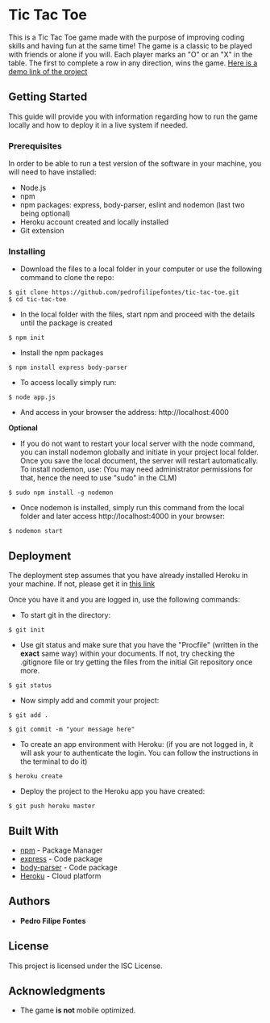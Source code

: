 # Tic Tac Toe

This is a Tic Tac Toe game made with the purpose of improving coding skills and having fun at the same time! The game is a classic to be played with friends or alone if you will. Each player marks an "O" or an "X" in the table. The first to complete a row in any direction, wins the game. [Here is a demo link of the project](https://still-island-57296.herokuapp.com/)

## Getting Started

This guide will provide you with information regarding how to run the game locally and how to deploy it in a live system if needed.

### Prerequisites

In order to be able to run a test version of the software in your machine, you will need to have installed:


* Node.js
* npm
* npm packages: express, body-parser, eslint and nodemon (last two being optional)
* Heroku account created and locally installed
* Git extension

### Installing


* Download the files to a local folder in your computer or use the following command to clone the repo:

```
$ git clone https://github.com/pedrofilipefontes/tic-tac-toe.git
$ cd tic-tac-toe
```

* In the local folder with the files, start npm and proceed with the details until the package is created

```
$ npm init
```

* Install the npm packages

```
$ npm install express body-parser
```

* To access locally simply run:

```
$ node app.js
```

* And access in your browser the address: http://localhost:4000

**Optional**

* If you do not want to restart your local server with the node command, you can install nodemon globally and initiate in your project local folder. Once you save the local document, the server will restart automatically. To install nodemon, use: (You may need administrator permissions for that, hence the need to use "sudo" in the CLM)

```
$ sudo npm install -g nodemon
```

* Once nodemon is installed, simply run this command from the local folder and later access http://localhost:4000 in your browser:

```
$ nodemon start
```

## Deployment

The deployment step assumes that you have already installed Heroku in your machine. If not, please get it in [this link](https://devcenter.heroku.com/articles/heroku-cli#download-and-install)

Once you have it and you are logged in, use the following commands:

* To start git in the directory:

```
$ git init
```

* Use git status and make sure that you have the "Procfile" (written in the **exact** same way) within your documents. If not, try checking the .gitignore file or try getting the files from the initial Git repository once more.

```
$ git status
```

* Now simply add and commit your project:

```
$ git add .

$ git commit -m "your message here"
```

* To create an app environment with Heroku: (if you are not logged in, it will ask your to authenticate the login. You can follow the instructions in the terminal to do it)

```
$ heroku create
```

* Deploy the project to the Heroku app you have created:

```
$ git push heroku master
```
## Built With

* [npm](https://www.npmjs.com/) - Package Manager
* [express](https://www.npmjs.com/package/express) - Code package
* [body-parser](https://www.npmjs.com/package/body-parser) - Code package
* [Heroku](https://www.heroku.com/) - Cloud platform


## Authors

* **Pedro Filipe Fontes**

## License

This project is licensed under the ISC License.

## Acknowledgments

* The game **is not** mobile optimized. 
